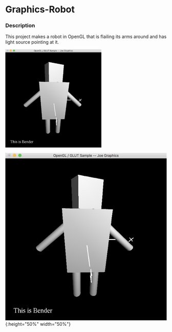 # Graphics-Robot

### Description

This project makes a robot in OpenGL that is flailing its arms around and has light source pointing at it. 

<img src="image.png" width="300" height="306">

![picture](image.png){:height="50%" width="50%"}
